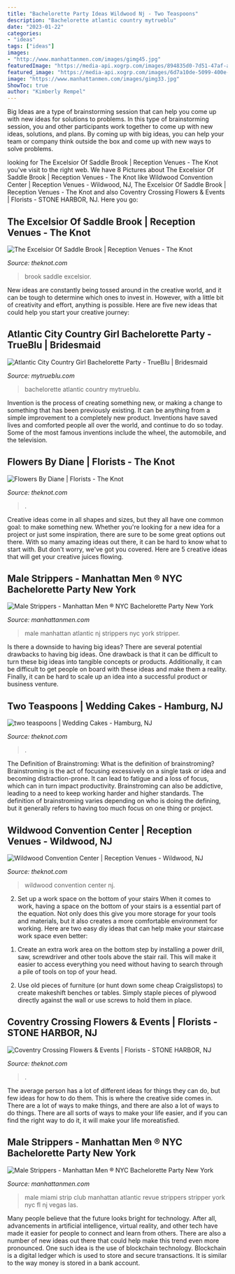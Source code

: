 ```yaml
---
title: "Bachelorette Party Ideas Wildwood Nj - Two Teaspoons"
description: "Bachelorette atlantic country mytrueblu"
date: "2023-01-22"
categories:
- "ideas"
tags: ["ideas"]
images:
- "http://www.manhattanmen.com/images/gimg45.jpg"
featuredImage: "https://media-api.xogrp.com/images/894835d0-7d51-47af-a125-b4d8a8417d8c~rs_360.480"
featured_image: "https://media-api.xogrp.com/images/6d7a10de-5099-400e-b437-a4757eed1af1~rs_640.480"
image: "https://www.manhattanmen.com/images/gimg33.jpg"
ShowToc: true
author: "Kimberly Rempel"
---
```



Big Ideas are a type of brainstorming session that can help you come up with new ideas for solutions to problems. In this type of brainstorming session, you and other participants work together to come up with new ideas, solutions, and plans. By coming up with big ideas, you can help your team or company think outside the box and come up with new ways to solve problems.

	

		
looking for The Excelsior Of Saddle Brook | Reception Venues - The Knot you've visit to the right web. We have 8 Pictures about The Excelsior Of Saddle Brook | Reception Venues - The Knot like Wildwood Convention Center | Reception Venues - Wildwood, NJ, The Excelsior Of Saddle Brook | Reception Venues - The Knot and also Coventry Crossing Flowers &amp; Events | Florists - STONE HARBOR, NJ. Here you go:
		
    
## The Excelsior Of Saddle Brook | Reception Venues - The Knot

<img loading=lazy src="https://media-api.xogrp.com/images/8b8ed9da-69a3-479e-8edc-8541c4356c75~rs_360.480" onerror="this.onerror=null;this.src='https://tse1.mm.bing.net/th?id=OIP.mwIMddbtXWZxIMu4w-6l8QAAAA&amp;pid=15.1';" alt="The Excelsior Of Saddle Brook | Reception Venues - The Knot">

_Source: theknot.com_

>brook saddle excelsior. 

	

New ideas are constantly being tossed around in the creative world, and it can be tough to determine which ones to invest in. However, with a little bit of creativity and effort, anything is possible. Here are five new ideas that could help you start your creative journey:  

    
## Atlantic City Country Girl Bachelorette Party - TrueBlu | Bridesmaid

<img loading=lazy src="http://mytrueblu.com/wp-content/uploads/2017/09/Brown_Carvalho_AshleyHalasPhotographyLLC_p2487701758_low-600x400.jpg" onerror="this.onerror=null;this.src='https://tse1.mm.bing.net/th?id=OIP.60R1-weq4njPNnFfRQ5NigHaE8&amp;pid=15.1';" alt="Atlantic City Country Girl Bachelorette Party - TrueBlu | Bridesmaid">

_Source: mytrueblu.com_

>bachelorette atlantic country mytrueblu. 

	

Invention is the process of creating something new, or making a change to something that has been previously existing. It can be anything from a simple improvement to a completely new product. Inventions have saved lives and comforted people all over the world, and continue to do so today. Some of the most famous inventions include the wheel, the automobile, and the television.

    
## Flowers By Diane | Florists - The Knot

<img loading=lazy src="https://media-api.xogrp.com/images/6d7a10de-5099-400e-b437-a4757eed1af1~rs_640.480" onerror="this.onerror=null;this.src='https://tse3.mm.bing.net/th?id=OIP.wgIrwQefBLgE8F3NZfyeiwHaFj&amp;pid=15.1';" alt="Flowers By Diane | Florists - The Knot">

_Source: theknot.com_

>. 

	

Creative ideas come in all shapes and sizes, but they all have one common goal: to make something new. Whether you're looking for a new idea for a project or just some inspiration, there are sure to be some great options out there. With so many amazing ideas out there, it can be hard to know what to start with. But don't worry, we've got you covered. Here are 5 creative ideas that will get your creative juices flowing.

    
## Male Strippers - Manhattan Men ® NYC Bachelorette Party New York

<img loading=lazy src="http://www.manhattanmen.com/images/gimg45.jpg" onerror="this.onerror=null;this.src='https://tse2.mm.bing.net/th?id=OIP.i8Ekf6MXw-sl5P-F0WyNFwHaE8&amp;pid=15.1';" alt="Male Strippers - Manhattan Men ® NYC Bachelorette Party New York">

_Source: manhattanmen.com_

>male manhattan atlantic nj strippers nyc york stripper. 

	

Is there a downside to having big ideas?
There are several potential drawbacks to having big ideas. One drawback is that it can be difficult to turn these big ideas into tangible concepts or products. Additionally, it can be difficult to get people on board with these ideas and make them a reality. Finally, it can be hard to scale up an idea into a successful product or business venture.

    
## Two Teaspoons | Wedding Cakes - Hamburg, NJ

<img loading=lazy src="https://media-api.xogrp.com/images/87491f1f-366c-4fea-8936-77ee531e44e3~rs_384.480" onerror="this.onerror=null;this.src='https://tse1.mm.bing.net/th?id=OIP.Z8e3sgWb-blYkkUAEjoaUgAAAA&amp;pid=15.1';" alt="two teaspoons | Wedding Cakes - Hamburg, NJ">

_Source: theknot.com_

>. 

	

The Definition of Brainstroming: What is the definition of brainstroming?
Brainstroming is the act of focusing excessively on a single task or idea and becoming distraction-prone. It can lead to fatigue and a loss of focus, which can in turn impact productivity. Brainstroming can also be addictive, leading to a need to keep working harder and higher standards. The definition of brainstroming varies depending on who is doing the defining, but it generally refers to having too much focus on one thing or project.

    
## Wildwood Convention Center | Reception Venues - Wildwood, NJ

<img loading=lazy src="https://media-api.xogrp.com/images/151b59a8-2b5b-4a8f-8d5d-e0cb42013681~rs_720.480" onerror="this.onerror=null;this.src='https://tse3.mm.bing.net/th?id=OIP.TjfM5dIzNxJajlZOzAAn0wHaE8&amp;pid=15.1';" alt="Wildwood Convention Center | Reception Venues - Wildwood, NJ">

_Source: theknot.com_

>wildwood convention center nj. 

	

2) Set up a work space on the bottom of your stairs
When it comes to work, having a space on the bottom of your stairs is a essential part of the equation. Not only does this give you more storage for your tools and materials, but it also creates a more comfortable environment for working. Here are two easy diy ideas that can help make your staircase work space even better:
1. Create an extra work area on the bottom step by installing a power drill, saw, screwdriver and other tools above the stair rail. This will make it easier to access everything you need without having to search through a pile of tools on top of your head.

2. Use old pieces of furniture (or hunt down some cheap Craigslistops) to create makeshift benches or tables. Simply staple pieces of plywood directly against the wall or use screws to hold them in place.

    
## Coventry Crossing Flowers &amp; Events | Florists - STONE HARBOR, NJ

<img loading=lazy src="https://media-api.xogrp.com/images/894835d0-7d51-47af-a125-b4d8a8417d8c~rs_360.480" onerror="this.onerror=null;this.src='https://tse4.mm.bing.net/th?id=OIP.mmZk-sxSclclSmEv-jwmOwAAAA&amp;pid=15.1';" alt="Coventry Crossing Flowers &amp; Events | Florists - STONE HARBOR, NJ">

_Source: theknot.com_

>. 

	

The average person has a lot of different ideas for things they can do, but few ideas for how to do them. This is where the creative side comes in. There are a lot of ways to make things, and there are also a lot of ways to do things. There are all sorts of ways to make your life easier, and if you can find the right way to do it, it will make your life moreatisfied.

    
## Male Strippers - Manhattan Men ® NYC Bachelorette Party New York

<img loading=lazy src="https://www.manhattanmen.com/images/gimg33.jpg" onerror="this.onerror=null;this.src='https://tse1.mm.bing.net/th?id=OIP.9Lcd8OSZjQaRz3PEeWeXPwHaE8&amp;pid=15.1';" alt="Male Strippers - Manhattan Men ® NYC Bachelorette Party New York">

_Source: manhattanmen.com_

>male miami strip club manhattan atlantic revue strippers stripper york nyc fl nj vegas las. 

	

Many people believe that the future looks bright for technology. After all, advancements in artificial intelligence, virtual reality, and other tech have made it easier for people to connect and learn from others. There are also a number of new ideas out there that could help make this trend even more pronounced. One such idea is the use of blockchain technology. Blockchain is a digital ledger which is used to store and secure transactions. It is similar to the way money is stored in a bank account.

